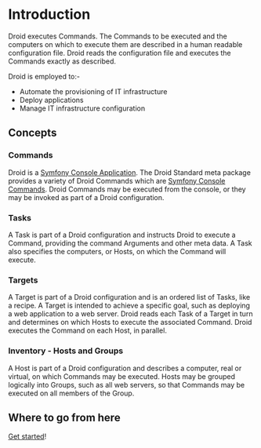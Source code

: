 # Introduction

Droid executes Commands.  The Commands to be executed and the computers on
which to execute them are described in a human readable configuration file.
Droid reads the configuration file and executes the Commands exactly as
described.

Droid is employed to:-

- Automate the provisioning of IT infrastructure
- Deploy applications
- Manage IT infrastructure configuration

## Concepts

### Commands

Droid is a [Symfony Console Application][symfony-console].  The Droid Standard
meta package provides a variety of Droid Commands which are [Symfony Console
Commands][symfony-command].  Droid Commands may be executed from the console, or
they may be invoked as part of a Droid configuration.

### Tasks

A Task is part of a Droid configuration and instructs Droid to execute a
Command, providing the command Arguments and other meta data.  A Task also
specifies the computers, or Hosts, on which the Command will execute.

### Targets

A Target is part of a Droid configuration and is an ordered list of Tasks, like
a recipe.  A Target is intended to achieve a specific goal, such as deploying a
web application to a web server.  Droid reads each Task of a Target in turn and
determines on which Hosts to execute the associated Command.  Droid executes
the Command on each Host, in parallel.

### Inventory - Hosts and Groups

A Host is part of a Droid configuration and describes a computer, real or
virtual, on which Commands may be executed.  Hosts may be grouped logically
into Groups, such as all web servers, so that Commands may be executed on all
members of the Group.

## Where to go from here

[Get started][get-started]!

[index]: </index.html> "Introduction"
[get-started]: </getting-started.html> "Getting Started"
[task-args]: </task-arguments-and-variables.html> "Task Arguments and Variables"
[remote-exec]: </enable-remote-command-execution.html> "Enable Remote Command Execution"
[conf-index]: </configuration-reference/index.html> "Configuration Reference"
[conf-fw]: </configuration-reference/firewall-rule.html> "Firewall Rule Configuration"
[conf-group]: </configuration-reference/group.html> "Group Configuration"
[conf-host]: </configuration-reference/host.html> "Host Configuration"
[conf-module]: </configuration-reference/module.html> "Module Configuration"
[conf-project]: </configuration-reference/project.html> "Project Configuration"
[conf-target]: </configuration-reference/target.html> "Target Configuration"
[conf-task]: </configuration-reference/task.html> "Task Configuration"
[hacking]: </hacking.html> "Hacking"
[modules]: </modules.html> "Modules"
[command-index]: </command-reference/index.html> "Command Reference"
[command-plugins]: </command-plugins.html> "command-plugins"
[symfony-console]: <https://symfony.com/doc/current/components/console.html> "The Console Component"
[symfony-command]: <https://symfony.com/doc/current/console.html> "Console Commands"
